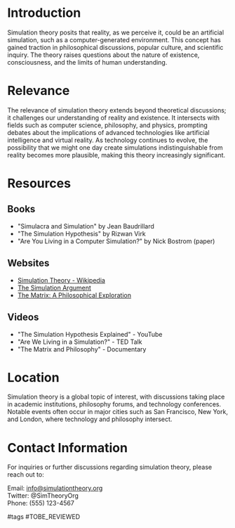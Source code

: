 # Introduction

Simulation theory posits that reality, as we perceive it, could be an artificial simulation, such as a computer-generated environment. This concept has gained traction in philosophical discussions, popular culture, and scientific inquiry. The theory raises questions about the nature of existence, consciousness, and the limits of human understanding.

# Relevance

The relevance of simulation theory extends beyond theoretical discussions; it challenges our understanding of reality and existence. It intersects with fields such as computer science, philosophy, and physics, prompting debates about the implications of advanced technologies like artificial intelligence and virtual reality. As technology continues to evolve, the possibility that we might one day create simulations indistinguishable from reality becomes more plausible, making this theory increasingly significant.

# Resources

## Books

- "Simulacra and Simulation" by Jean Baudrillard
- "The Simulation Hypothesis" by Rizwan Virk
- "Are You Living in a Computer Simulation?" by Nick Bostrom (paper)

## Websites

- [Simulation Theory - Wikipedia](https://en.wikipedia.org/wiki/Simulation_hypothesis)
- [The Simulation Argument](http://www.simulation-argument.com/)
- [The Matrix: A Philosophical Exploration](https://www.philosophytalk.org/shows/matrix-philosophical-exploration)

## Videos

- "The Simulation Hypothesis Explained" - YouTube
- "Are We Living in a Simulation?" - TED Talk
- "The Matrix and Philosophy" - Documentary

# Location

Simulation theory is a global topic of interest, with discussions taking place in academic institutions, philosophy forums, and technology conferences. Notable events often occur in major cities such as San Francisco, New York, and London, where technology and philosophy intersect.

# Contact Information

For inquiries or further discussions regarding simulation theory, please reach out to:

Email: info@simulationtheory.org  
Twitter: @SimTheoryOrg  
Phone: (555) 123-4567  

#tags 
#TOBE_REVIEWED
